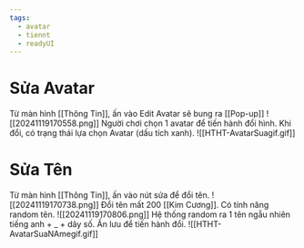 ```yaml
---
tags:
  - avatar
  - tiennt
  - readyUI
---
```

# Sửa Avatar
Từ màn hình [[Thông Tin]], ấn vào Edit Avatar sẽ bung ra [[Pop-up]]
![[20241119170558.png]]
Người chơi chọn 1 avatar để tiến hành đổi hình. Khi đổi, có trạng thái lựa chọn Avatar (dấu tích xanh).
![[HTHT-AvatarSuagif.gif]]
# Sửa Tên
Từ màn hình [[Thông Tin]], ấn vào nút sửa để đổi tên.
![[20241119170738.png]]
Đổi tên mất 200 [[Kim Cương]].
Có tính năng random tên.
![[20241119170806.png]]
Hệ thống random ra 1 tên ngẫu nhiên tiếng anh + _ + dãy số.
Ấn lưu để tiến hành đổi.
![[HTHT-AvatarSuaNAmegif.gif]]
